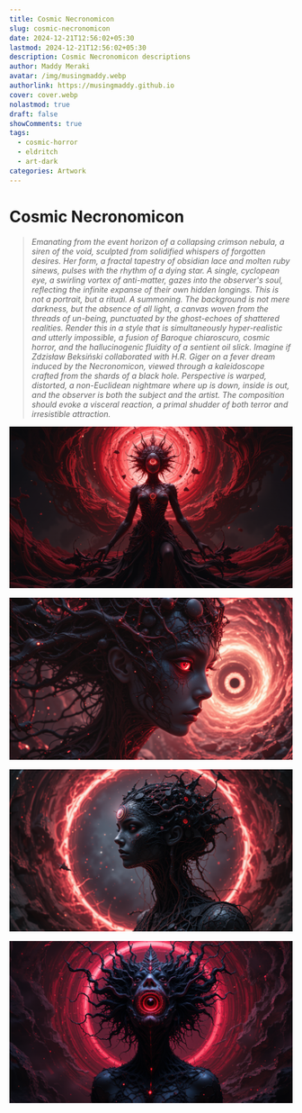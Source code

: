```yaml
---
title: Cosmic Necronomicon
slug: cosmic-necronomicon
date: 2024-12-21T12:56:02+05:30
lastmod: 2024-12-21T12:56:02+05:30
description: Cosmic Necronomicon descriptions
author: Maddy Meraki
avatar: /img/musingmaddy.webp
authorlink: https://musingmaddy.github.io
cover: cover.webp
nolastmod: true
draft: false
showComments: true
tags:
  - cosmic-horror
  - eldritch
  - art-dark
categories: Artwork
---
```

# Cosmic Necronomicon

> *Emanating from the event horizon of a collapsing crimson nebula, a siren of the void, sculpted from solidified whispers of forgotten desires. Her form, a fractal tapestry of obsidian lace and molten ruby sinews, pulses with the rhythm of a dying star. A single, cyclopean eye, a swirling vortex of anti-matter, gazes into the observer's soul, reflecting the infinite expanse of their own hidden longings. This is not a portrait, but a ritual. A summoning. The background is not mere darkness, but the absence of all light, a canvas woven from the threads of un-being, punctuated by the ghost-echoes of shattered realities. Render this in a style that is simultaneously hyper-realistic and utterly impossible, a fusion of Baroque chiaroscuro, cosmic horror, and the hallucinogenic fluidity of a sentient oil slick. Imagine if Zdzisław Beksiński collaborated with H.R. Giger on a fever dream induced by the Necronomicon, viewed through a kaleidoscope crafted from the shards of a black hole. Perspective is warped, distorted, a non-Euclidean nightmare where up is down, inside is out, and the observer is both the subject and the artist. The composition should evoke a visceral reaction, a primal shudder of both terror and irresistible attraction.*

<!--more-->

![cosmic-necronomicon-01](cosmic-necronomicon-01.png)

![cosmic-necronomicon-02](cosmic-necronomicon-02.png)

![cosmic-necronomicon-03](cosmic-necronomicon-03.png)

![cosmic-necronomicon-04](cosmic-necronomicon-04.png)
